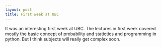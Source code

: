 ```yaml
---
layout: post
title: First week at UBC
---
```


It was an interesting first week at UBC. The lectures in first week covered mostly the basic concept of probability and statictics and programming in python. But I think subjects will really get complex soon.  


